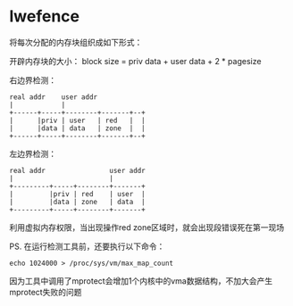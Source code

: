# lwefence

将每次分配的内存块组织成如下形式：

开辟内存块的大小：
block size = priv data + user data + 2 * pagesize

右边界检测：
```
real addr    user addr
|            |
+------+-----+--------+-------+--+
|      |priv | user   | red   |  |
|      |data | data   | zone  |  |
+------+-----+--------+-------+--+
```

左边界检测：
```
real addr                user addr
|                        |
+---------+-----+--------+-------+
|         |priv | red    | user  |
|         |data | zone   | data  |
+---------+-----+--------+-------+
```

利用虚拟内存权限，当出现操作red zone区域时，就会出现段错误死在第一现场


PS.
在运行检测工具前，还要执行以下命令：
```
echo 1024000 > /proc/sys/vm/max_map_count
```
因为工具中调用了mprotect会增加1个内核中的vma数据结构，不加大会产生mprotect失败的问题
